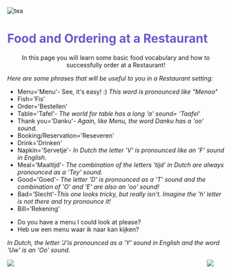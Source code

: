 
<div class="header">
  <img src="https://img.icons8.com/color/48/000000/tea--v2.png" alt="tea"/>
  <h1 style="color:SlateBlue;">Food and Ordering at a Restaurant</h1>
</div>


<p style="text-align:center;"> In this page you will learn some basic food vocabulary and how to successfully order at a Restaurant!</p>

<p><i> Here are some phrases that will be useful to you in a Restaurant setting:</i></p>

<ul>
  <li>Menu='Menu'- See, it's easy! :) <i>This word is pronounced like "Menoo"</li></i>
  <li>Fish='Fis'</li>
  <li>Order='Bestellen'</li>
  <li>Table='Tafel'- <i>The world for table has a long 'a' sound= 'Taafel'</li></i>
  <li>Thank you='Danku'- <i> Again, like Menu, the word Danku has a 'oo' sound.</li></i>
  <li>Booking/Reservation='Reseveren'</li>
  <li>Drink='Drinken'</li>
  <li>Napkin='Servetje'-<i> In Dutch the letter 'V' is pronounced like an 'F' sound in English.</li></i>
  <li>Meal='Maaltijd'- <i>The combination of the letters 'tijd' in Dutch are always pronounced as a 'Tey' sound.</li></i>
  <li>Good='Goed'- <i>The letter 'D' is pronounced as a 'T' sound and the combination of 'O' and 'E' are also an 'oo' sound!</li></i>
  <li>Bad='Slecht'-<i>This one looks tricky, but really isn't. Imagine the 'h' letter is not there and try pronounce it!</li></i>
  <li>Bill='Rekening'</li>
  </ul>
  


    
 <ul>
  <li>Do you have a menu I could look at please?</li>
  <li>Heb uw een menu waar ik naar kan kijken?</li>
  </ul>
  <p><i> In Dutch, the letter 'J'is pronounced as a 'Y' sound in English and the word 'Uw' is an 'Oo' sound.</i></p>
  
 
  
  
 

<img src="https://img.icons8.com/color/48/000000/netherlands.png" style="float:right;margin-right:25px;"/>

<img src="https://img.icons8.com/external-icongeek26-linear-colour-icongeek26/64/000000/external-clogs-netherlands-icongeek26-linear-colour-icongeek26.png"/>


 

         




<style>
#div1 {
  font-size:48px;
}
</style>
<link rel="stylesheet" href="https://cdnjs.cloudflare.com/ajax/libs/font-awesome/4.7.0/css/font-awesome.min.css">
<body>

<div id="div1" class="fa"></div>

<script>
function hand() {
  var a;
  a = document.getElementById("div1");
  a.innerHTML = "&#xf25a;";
  setTimeout(function () {
      a.innerHTML = "&#xf256;";
    }, 500);
  setTimeout(function () {
      a.innerHTML = "&#xf259;";
    }, 1000);
  setTimeout(function () {
      a.innerHTML = "&#xf256;";
    }, 1500);
}
hand();
setInterval(hand, 2000);
</script>

 
